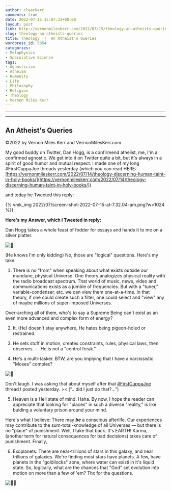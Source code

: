 ```yaml
---
author: clearkerr
comments: true
date: 2022-07-15 15:07:33+00:00
layout: post
link: http://vernonmileskerr.com/2022/07/15/theology-an-atheists-queries/
slug: theology-an-atheists-queries
title: Theology  |  An Atheist's Queries
wordpress_id: 5854
categories:
- Metaphysics
- Speculative Science
tags:
- Agnosticism
- Atheism
- Humanity
- Life
- Philosophy
- Religion
- Theology
- Vernon Miles Kerr
---
```


* * *




* * *




## An Atheist's Queries




©2022 by Vernon Miles Kerr and VernonMilesKerr.com









My good buddy on Twitter, Dan Hogg, is a confirmend atheiist, me, I'm a confirmed agnostic.  We get into it on Twitter quite  a bit, but it's always in a spirit of good humor and mutual respect. I made one of my long #FirstCuppaJoe threads yesterday (which you can read HERE: [https://vernonmileskerr.com/2022/07/14/theology-discerning-human-taint-in-holy-books/](https://vernonmileskerr.com/2022/07/14/theology-discerning-human-taint-in-holy-books/)) 







and today he Tweeted this reply:





{% vmk_img 2022/07/screen-shot-2022-07-15-at-7.32.04-am.png?w=1024 %})





**Here's my Answer, which I Tweeted in reply:**







Dan Hogg takes a whole feast of fodder for essays and hands it to me on a silver platter.





![🤣](https://abs-0.twimg.com/emoji/v2/svg/1f923.svg)





(He knows I'm only kidding) No, those are "logical" questions. Here's my take. 







1. There is no "from" when speaking about what exists outside our mundane, physical Universe. One theory analogizes physical reality with the radio broadcast spectrum. That world of music, news, video and communications exists as a jumble of frequencies. But with a "tuner," variable-condenser, etc. we can view them one-at-a-time. In that theory, if one could create such a filter, one could select and "view" any of maybe millions of super-imposed Universes. 







Over-arching all of them, who's to say a Supreme Being can't exist as an even more advanced and complex form of energy? 







2. It,   (He) doesn't stay anywhere, He hates being pigeon-holed or restrained. 







3. He sets stuff in motion, creates constraints, rules, physical laws, then observes. — He is not a "control freak." 







4. He's a multi-tasker. BTW, are you implying that I have a narcissistic "Moses" complex?





![🤣](https://abs-0.twimg.com/emoji/v2/svg/1f923.svg)





Don't laugh. I was asking that about myself after that [#FirstCuppaJoe](https://twitter.com/hashtag/FirstCuppaJoe?src=hashtag_click) thread I posted yesterday. >< ("...did I just do that?...") 







5. Heaven is a Hell state of mind. Haha. By now, I hope the reader can appreciate that looking for "places" in such a diverse "reality," is like buiding a voluntary prison around your mind. 







Here's what I believe: There may **_be_** a conscious afterlife. Our experiences may contribute to the sum-total-knowledge of all Universes — but there is no "place" of punishment. Well, I take that back. It's EARTH!  Karma, (another term for natural consequences for bad decisions) takes care of punishment. Finally, 







6. Exoplanets. There are near-trillions of stars in this galaxy, and near trillions of galaxies. We're finding most stars have planets. A few, have planets in the "goldilocks" zone, where water can existi in it's liquid state. So, logically, what are the chances that "God" set evolution into motion on more than a few of 'em? Thx for the questions.





![👍🏽](https://abs-0.twimg.com/emoji/v2/svg/1f44d-1f3fd.svg)

